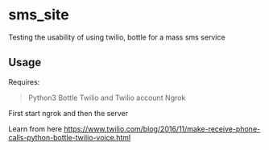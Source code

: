 # sms_site
Testing the usability of using twilio, bottle for a mass sms service 

## Usage

Requires:
 >Python3
 >Bottle
 >Twilio and Twilio account
 >Ngrok
 
 First start ngrok and then the server
 
 Learn from here https://www.twilio.com/blog/2016/11/make-receive-phone-calls-python-bottle-twilio-voice.html
